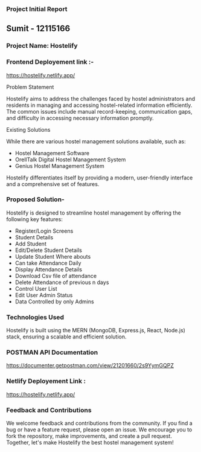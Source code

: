 ### Project Initial Report

## Sumit - 12115166

### Project Name: Hostelify

### Frontend Deployement link :-
https://hostelify.netlify.app/


Problem Statement

Hostelify aims to address the challenges faced by hostel administrators and residents in managing 
and accessing hostel-related information efficiently. The common issues include manual record-keeping, communication gaps, and difficulty in accessing necessary information promptly.

Existing Solutions

While there are various hostel management solutions available, such as:
- Hostel Management Software
- OrellTalk Digital Hostel Management System
- Genius Hostel Management System

Hostelify differentiates itself by providing a modern, user-friendly interface and a comprehensive set of features.

### Proposed Solution-
Hostelify is designed to streamline hostel management by offering the following key features:

 - Register/Login Screens
 - Student Details
 - Add Student
 - Edit/Delete Student Details
 - Update Student Where abouts
 - Can take Attendance Daily
 - Display Attendance Details
 - Download Csv file of attendance
 - Delete Attendance of previous n days
 - Control User List
 - Edit User Admin Status
 - Data Controlled by only Admins


### Technologies Used
Hostelify is built using the MERN (MongoDB, Express.js, React, Node.js) stack, 
ensuring a scalable and efficient solution.


### POSTMAN API Documentation 
https://documenter.getpostman.com/view/21201660/2s9YymGQPZ

### Netlify Deployement Link :

https://hostelify.netlify.app/



### Feedback and Contributions
We welcome feedback and contributions from the community. If you find a bug or have a feature request, please open an issue. We encourage you to fork the repository, make improvements, and create a pull request. Together, let's make Hostelify the best hostel management system!
